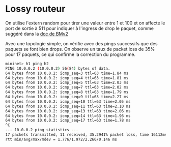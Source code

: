 # Lossy routeur

On utilise l'extern random pour tirer une valeur entre 1 et 100 et on affecte le port de sortie à 511 pour indiquer à l'ingress de drop le paquet, comme suggéré dans la [doc de BMv2](https://github.com/nsg-ethz/p4-learning/wiki/BMv2-Simple-Switch#standard-metadata)


Avec une topologie simple, on vérifie avec des pings successifs que des paquets se font bien drops. On observe un taux de packet loss de 35% pour 17 paquets, ce qui confirme la correction du programme.

```bash
mininet> h1 ping h2
PING 10.0.0.2 (10.0.0.2) 56(84) bytes of data.
64 bytes from 10.0.0.2: icmp_seq=3 ttl=63 time=1.84 ms
64 bytes from 10.0.0.2: icmp_seq=4 ttl=63 time=1.81 ms
64 bytes from 10.0.0.2: icmp_seq=5 ttl=63 time=2.03 ms
64 bytes from 10.0.0.2: icmp_seq=7 ttl=63 time=2.02 ms
64 bytes from 10.0.0.2: icmp_seq=8 ttl=63 time=1.79 ms
64 bytes from 10.0.0.2: icmp_seq=9 ttl=63 time=2.27 ms
64 bytes from 10.0.0.2: icmp_seq=10 ttl=63 time=2.05 ms
64 bytes from 10.0.0.2: icmp_seq=11 ttl=63 time=2.10 ms
64 bytes from 10.0.0.2: icmp_seq=13 ttl=63 time=2.06 ms
64 bytes from 10.0.0.2: icmp_seq=14 ttl=63 time=1.96 ms
64 bytes from 10.0.0.2: icmp_seq=17 ttl=63 time=1.78 ms
^C
--- 10.0.0.2 ping statistics ---
17 packets transmitted, 11 received, 35.2941% packet loss, time 16112ms
rtt min/avg/max/mdev = 1.776/1.972/2.266/0.146 ms
```

